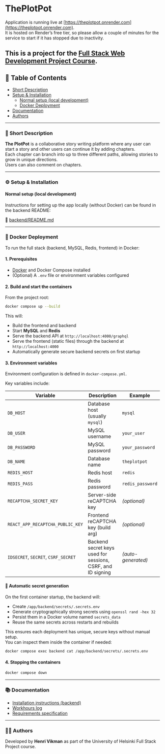 # ThePlotPot

Application is running live at [https://theplotpot.onrender.com](https://theplotpot.onrender.com).  
It is hosted on Render’s free tier, so please allow a couple of minutes for the service to start if it has stopped due to inactivity.

This is a project for the [Full Stack Web Development Project Course](https://github.com/fullstack-hy2020/misc/blob/master/project.md).
---
## 📑 Table of Contents

- [Short Description](#-short-description)
- [Setup & Installation](#️-setup--installation)
  - [Normal setup (local development)](#-normal-setup-local-development)
  - [Docker Deployment](#-docker-deployment)
- [Documentation](#-documentation)
- [Authors](#-authors)
---

### 📝 Short Description

**The PlotPot** is a collaborative story writing platform where any user can start a story and other users can continue it by adding chapters.  
Each chapter can branch into up to three different paths, allowing stories to grow in unique directions.  
Users can also comment on chapters.

---

### ⚙️ Setup & Installation

#### Normal setup (local development)

Instructions for setting up the app locally (without Docker) can be found in the backend README:

📄 [backend/README.md](./backend/README.md)

---

### 🐳 Docker Deployment

To run the full stack (backend, MySQL, Redis, frontend) in Docker:

#### 1. Prerequisites

- [Docker](https://docs.docker.com/engine/install/) and Docker Compose installed  
- (Optional) A `.env` file or environment variables configured

#### 2. Build and start the containers

From the project root:

```bash
docker compose up --build
```

This will:
- Build the frontend and backend
- Start **MySQL** and **Redis**
- Serve the backend API at `http://localhost:4000/graphql`
- Serve the frontend (static files) through the backend at `http://localhost:4000`
- Automatically generate secure backend secrets on first startup

#### 3. Environment variables

Environment configuration is defined in `docker-compose.yml`.

Key variables include:

| Variable | Description | Example |
|-----------|-------------|----------|
| `DB_HOST` | Database host (usually `mysql`) | `mysql` |
| `DB_USER` | MySQL username | `your_user` |
| `DB_PASSWORD` | MySQL password | `your_password` |
| `DB_NAME` | Database name | `theplotpot` |
| `REDIS_HOST` | Redis host | `redis` |
| `REDIS_PASS` | Redis password | `redis_password` |
| `RECAPTCHA_SECRET_KEY` | Server-side reCAPTCHA key | *(optional)* |
| `REACT_APP_RECAPTCHA_PUBLIC_KEY` | Frontend reCAPTCHA key (build arg) | *(optional)* |
| `IDSECRET`, `SECRET`, `CSRF_SECRET` | Backend secret keys used for sessions, CSRF, and ID signing | *(auto-generated)* |

#### 🔐 Automatic secret generation

On the first container startup, the backend will:

- Create `/app/backend/secrets/.secrets.env`  
- Generate cryptographically strong secrets using `openssl rand -hex 32`
- Persist them in a Docker volume named `secrets_data`
- Reuse the same secrets across restarts and rebuilds

This ensures each deployment has unique, secure keys without manual setup.  
You can inspect them inside the container if needed:

```bash
docker compose exec backend cat /app/backend/secrets/.secrets.env
```

#### 4. Stopping the containers

```bash
docker compose down
```

---

### 📚 Documentation

- [Installation instructions (backend)](./backend/README.md)  
- [Workhours log](./documents/workhours.md)  
- [Requirements specification](./documents/requirementspecification.md)

---

### 🧑‍💻 Authors

Developed by **Henri Vikman** as part of the University of Helsinki Full Stack Project course.
